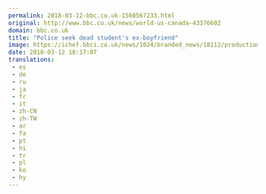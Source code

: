 ```yaml
---
permalink: 2018-03-12-bbc.co.uk-1560567233.html
original: http://www.bbc.co.uk/news/world-us-canada-43376602
domain: bbc.co.uk
title: "Police seek dead student's ex-boyfriend"
image: https://ichef.bbci.co.uk/news/1024/branded_news/18112/production/_100387589_18033265_10207204732031183_3590192055618024108_n.jpg
date: 2018-03-12 18:17:07
translations: 
 - es
 - de
 - ru
 - ja
 - fr
 - it
 - zh-CN
 - zh-TW
 - ar
 - fa
 - pt
 - hi
 - tr
 - pl
 - ko
 - hy
---
```


